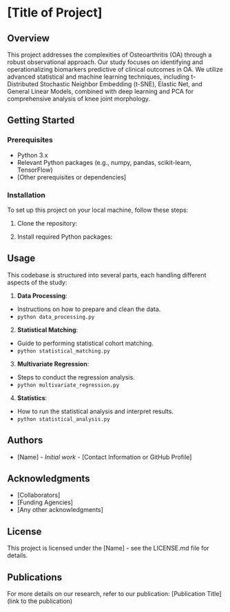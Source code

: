 # [Title of Project]

## Overview
This project addresses the complexities of Osteoarthritis (OA) through a robust observational approach. Our study focuses on identifying and operationalizing biomarkers predictive of clinical outcomes in OA. We utilize advanced statistical and machine learning techniques, including t-Distributed Stochastic Neighbor Embedding (t-SNE), Elastic Net, and General Linear Models, combined with deep learning and PCA for comprehensive analysis of knee joint morphology.

## Getting Started

### Prerequisites
- Python 3.x
- Relevant Python packages (e.g., numpy, pandas, scikit-learn, TensorFlow)
- [Other prerequisites or dependencies]

### Installation
To set up this project on your local machine, follow these steps:
1. Clone the repository:

2. Install required Python packages:

## Usage
This codebase is structured into several parts, each handling different aspects of the study:

1. **Data Processing**:
- Instructions on how to prepare and clean the data.
- `python data_processing.py`

2. **Statistical Matching**:
- Guide to performing statistical cohort matching.
- `python statistical_matching.py`

3. **Multivariate Regression**:
- Steps to conduct the regression analysis.
- `python multivariate_regression.py`

4. **Statistics**:
- How to run the statistical analysis and interpret results.
- `python statistical_analysis.py`

## Authors
- [Name] - *Initial work* - [Contact Information or GitHub Profile]

## Acknowledgments
- [Collaborators]
- [Funding Agencies]
- [Any other acknowledgments]

## License
This project is licensed under the [Name] - see the LICENSE.md file for details.

## Publications
For more details on our research, refer to our publication: [Publication Title](link to the publication)

